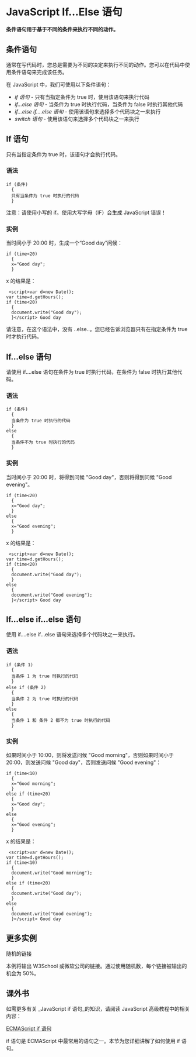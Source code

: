 
# JavaScript If...Else 语句




**条件语句用于基于不同的条件来执行不同的动作。**

## 条件语句

通常在写代码时，您总是需要为不同的决定来执行不同的动作。您可以在代码中使用条件语句来完成该任务。

在 JavaScript 中，我们可使用以下条件语句：

*   _if 语句_ - 只有当指定条件为 true 时，使用该语句来执行代码
*   _if...else 语句_ - 当条件为 true 时执行代码，当条件为 false 时执行其他代码
*   _if...else if....else 语句_ - 使用该语句来选择多个代码块之一来执行
*   _switch 语句_ - 使用该语句来选择多个代码块之一来执行

## If 语句

只有当指定条件为 true 时，该语句才会执行代码。

### 语法

```
if (条件)
  {
  只有当条件为 true 时执行的代码
  }

```

注意：请使用小写的 if。使用大写字母（IF）会生成 JavaScript 错误！

### 实例

当时间小于 20:00 时，生成一个“Good day”问候：

```
if (time<20)
  {
  x="Good day";
  }

```

x 的结果是：

```
 <script>var d=new Date();
var time=d.getHours();
if (time<20)
  {
  document.write("Good day");
  }</script> Good day

```



请注意，在这个语法中，没有 ..else..。您已经告诉浏览器只有在指定条件为 true 时才执行代码。

## If...else 语句

请使用 if....else 语句在条件为 true 时执行代码，在条件为 false 时执行其他代码。

### 语法

```
if (条件)
  {
  当条件为 true 时执行的代码
  }
else
  {
  当条件不为 true 时执行的代码
  }

```

### 实例

当时间小于 20:00 时，将得到问候 "Good day"，否则将得到问候 "Good evening"。

```
if (time<20)
  {
  x="Good day";
  }
else
  {
  x="Good evening";
  }

```

x 的结果是：

```
 <script>var d=new Date();
var time=d.getHours();
if (time<20)
  {
  document.write("Good day");
  }
else
  {
  document.write("Good evening");
  }</script> Good day

```



## If...else if...else 语句

使用 if....else if...else 语句来选择多个代码块之一来执行。

### 语法

```
if (条件 1)
  {
  当条件 1 为 true 时执行的代码
  }
else if (条件 2)
  {
  当条件 2 为 true 时执行的代码
  }
else
  {
  当条件 1 和 条件 2 都不为 true 时执行的代码
  }

```

### 实例

如果时间小于 10:00，则将发送问候 "Good morning"，否则如果时间小于 20:00，则发送问候 "Good day"，否则发送问候 "Good evening"：

```
if (time<10)
  {
  x="Good morning";
  }
else if (time<20)
  {
  x="Good day";
  }
else
  {
  x="Good evening";
  }

```

x 的结果是：

```
 <script>var d=new Date();
var time=d.getHours();
if (time<10)
  {
  document.write("Good morning");
  }
else if (time<20)
  {
  document.write("Good day");
  }
else
  {
  document.write("Good evening");
  }</script> Good day

```



## 更多实例



随机的链接

本例将输出 W3School 或微软公司的链接。通过使用随机数，每个链接被输出的机会为 50%。






## 课外书

如需更多有关 _JavaScript if 语句_的知识，请阅读 JavaScript 高级教程中的相关内容：



[ECMAScript if 语句](/js/pro_js_statements_if.asp "ECMAScript if 语句")

if 语句是 ECMAScript 中最常用的语句之一。本节为您详细讲解了如何使用 if 语句。



